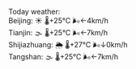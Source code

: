 Today weather:  
Beijing: ☀️ 🌡️+25°C 🌬️←4km/h  
Tianjin: 🌫  🌡️+25°C 🌬️←7km/h  
Shijiazhuang: 🌦 🌡️+27°C 🌬️↓0km/h  
Tangshan: 🌫  🌡️+25°C 🌬️←7km/h  
